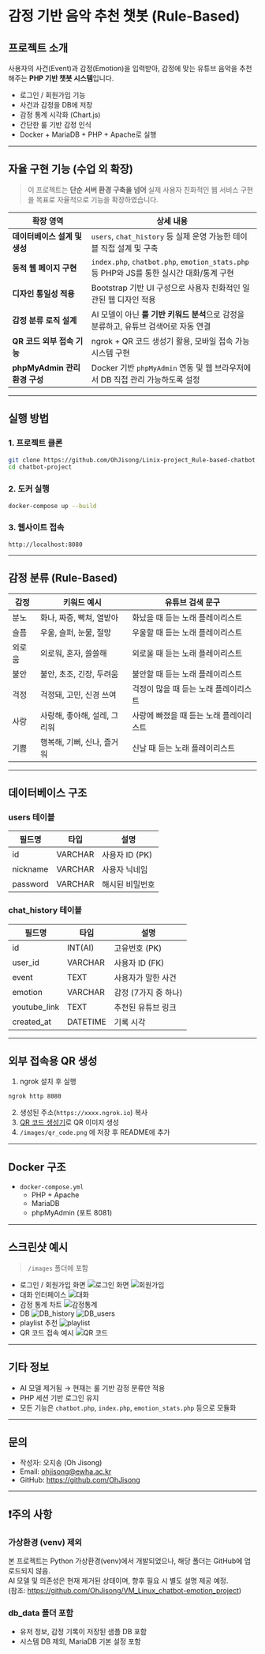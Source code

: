 # 감정 기반 음악 추천 챗봇 (Rule-Based)

## 프로젝트 소개

사용자의 사건(Event)과 감정(Emotion)을 입력받아, 감정에 맞는 유튜브 음악을 추천해주는 **PHP 기반 챗봇 시스템**입니다.

- 로그인 / 회원가입 기능  
- 사건과 감정을 DB에 저장  
- 감정 통계 시각화 (Chart.js)  
- 간단한 룰 기반 감정 인식  
- Docker + MariaDB + PHP + Apache로 실행  

---

## 자율 구현 기능 (수업 외 확장)

> 이 프로젝트는 **단순 서버 환경 구축을 넘어** 실제 사용자 친화적인 웹 서비스 구현을 목표로 자율적으로 기능을 확장하였습니다.

| 확장 영역 | 상세 내용 |
|----------|----------|
| **데이터베이스 설계 및 생성** | `users`, `chat_history` 등 실제 운영 가능한 테이블 직접 설계 및 구축 |
| **동적 웹 페이지 구현** | `index.php`, `chatbot.php`, `emotion_stats.php` 등 PHP와 JS를 통한 실시간 대화/통계 구현 |
| **디자인 통일성 적용** | Bootstrap 기반 UI 구성으로 사용자 친화적인 일관된 웹 디자인 적용 |
| **감정 분류 로직 설계** | AI 모델이 아닌 **룰 기반 키워드 분석**으로 감정을 분류하고, 유튜브 검색어로 자동 연결 |
| **QR 코드 외부 접속 기능** | ngrok + QR 코드 생성기 활용, 모바일 접속 가능 시스템 구현 |
| **phpMyAdmin 관리 환경 구성** | Docker 기반 `phpMyAdmin` 연동 및 웹 브라우저에서 DB 직접 관리 가능하도록 설정 |

---

## 실행 방법

### 1. 프로젝트 클론

```bash
git clone https://github.com/OhJisong/Linix-project_Rule-based-chatbot.git
cd chatbot-project
```

### 2. 도커 실행

```bash
docker-compose up --build
```

### 3. 웹사이트 접속

```
http://localhost:8080
```

---

## 감정 분류 (Rule-Based)

| 감정     | 키워드 예시                              | 유튜브 검색 문구             |
|----------|------------------------------------------|------------------------------|
| 분노     | 화나, 짜증, 빡쳐, 열받아                 | 화났을 때 듣는 노래 플레이리스트 |
| 슬픔     | 우울, 슬퍼, 눈물, 절망                   | 우울할 때 듣는 노래 플레이리스트 |
| 외로움   | 외로워, 혼자, 쓸쓸해                     | 외로울 때 듣는 노래 플레이리스트 |
| 불안     | 불안, 초조, 긴장, 두려움                 | 불안할 때 듣는 노래 플레이리스트 |
| 걱정     | 걱정돼, 고민, 신경 쓰여                   | 걱정이 많을 때 듣는 노래 플레이리스트 |
| 사랑     | 사랑해, 좋아해, 설레, 그리워             | 사랑에 빠졌을 때 듣는 노래 플레이리스트 |
| 기쁨     | 행복해, 기뻐, 신나, 즐거워               | 신날 때 듣는 노래 플레이리스트 |

---

## 데이터베이스 구조

### users 테이블

| 필드명     | 타입     | 설명              |
|------------|----------|-------------------|
| id         | VARCHAR  | 사용자 ID (PK)    |
| nickname   | VARCHAR  | 사용자 닉네임     |
| password   | VARCHAR  | 해시된 비밀번호   |

### chat_history 테이블

| 필드명       | 타입     | 설명                   |
|--------------|----------|------------------------|
| id           | INT(AI)  | 고유번호 (PK)          |
| user_id      | VARCHAR  | 사용자 ID (FK)         |
| event        | TEXT     | 사용자가 말한 사건     |
| emotion      | VARCHAR  | 감정 (7가지 중 하나)   |
| youtube_link | TEXT     | 추천된 유튜브 링크     |
| created_at   | DATETIME | 기록 시각              |

---

## 외부 접속용 QR 생성

1. ngrok 설치 후 실행

```bash
ngrok http 8080
```

2. 생성된 주소(`https://xxxx.ngrok.io`) 복사  
3. [QR 코드 생성기](https://www.qr-code-generator.com/)로 QR 이미지 생성  
4. `/images/qr_code.png` 에 저장 후 README에 추가

---

## Docker 구조

- `docker-compose.yml`
    - PHP + Apache
    - MariaDB
    - phpMyAdmin (포트 8081)

---

## 스크린샷 예시

> `/images` 폴더에 포함

- 로그인 / 회원가입 화면
![로그인 화면](images/login.png)
![회원가입](images/register.png)
- 대화 인터페이스
![대화](images/chatbot.png)
- 감정 통계 차트
![감정통계](images/emotion_stat.png)
- DB
![DB_history](images/DB_history.png)
![DB_users](images/DB_users.png)
- playlist 추천
![playlist](images/playlist.png)
- QR 코드 접속 예시
![QR 코드](images/qr.png)

---

## 기타 정보

- AI 모델 제거됨 → 현재는 룰 기반 감정 분류만 적용  
- PHP 세션 기반 로그인 유지  
- 모든 기능은 `chatbot.php`, `index.php`, `emotion_stats.php` 등으로 모듈화

---

## 문의

- 작성자: 오지송 (Oh Jisong)  
- Email: ohjisong@ewha.ac.kr 
- GitHub: https://github.com/OhJisong  

---

## ❗주의 사항

### 가상환경 (venv) 제외

본 프로젝트는 Python 가상환경(venv)에서 개발되었으나, 해당 폴더는 GitHub에 업로드되지 않음.  
AI 모델 및 의존성은 현재 제거된 상태이며, 향후 필요 시 별도 설명 제공 예정.  
(참조: https://github.com/OhJisong/VM_Linux_chatbot-emotion_project)

### db_data 폴더 포함

- 유저 정보, 감정 기록이 저장된 샘플 DB 포함  
- 시스템 DB 제외, MariaDB 기본 설정 포함  

